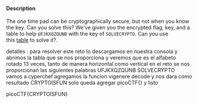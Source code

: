 #### Description

The one time pad can be cryptographically secure, but not when you know the key. Can you solve this? We've given you the encrypted flag, key, and a table to help `UFJKXQZQUNB` with the key of `SOLVECRYPTO`. Can you use this [table](https://jupiter.challenges.picoctf.org/static/1fd21547c154c678d2dab145c29f1d79/table.txt) to solve it?.

detalles : para resolver este reto lo descargamos en nuestra consola 
y abrimos la tabla que se nos proporciona 
y veremos que es el alfabeto rotado 13 veces, tanto de manera horizontal como vertical 
en el reto se nos proporcionan las siguientes palabras 
UFJKXQZQUNB
SOLVECRYPTO
vamos a cyperchef agregamos la funcion vigenere decode 
y nos dara como resultado 
CRYPTOISFUN solo queda agregar 
picoCTF{} y listo 


picoCTF{CRYPTOISFUN}
